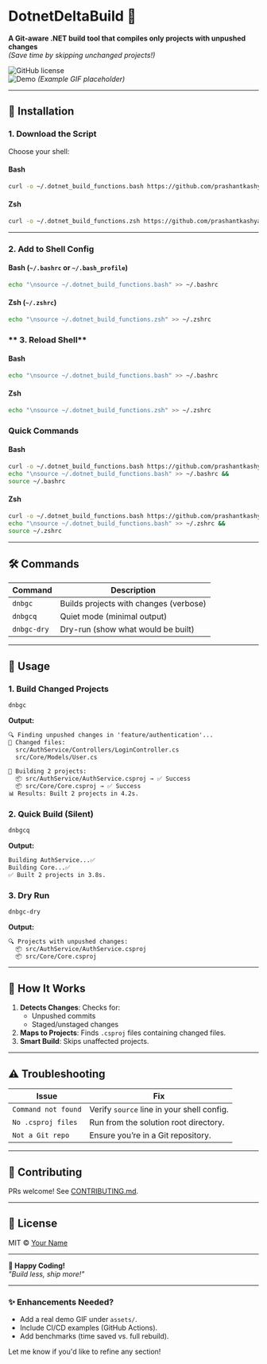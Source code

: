 # DotnetDeltaBuild 🚀  
**A Git-aware .NET build tool that compiles only projects with unpushed changes**  
*(Save time by skipping unchanged projects!)*  

![GitHub license](https://img.shields.io/badge/platform-bash%20%7C%20zsh-blue)  
![Demo](https://github.com/prashantkashyap12345/DotnetDeltaBuild/raw/main/assets/demo.gif) *(Example GIF placeholder)*  

---

## 🔧 Installation  

### **1. Download the Script**  
Choose your shell:  

#### **Bash**  
```bash
curl -o ~/.dotnet_build_functions.bash https://github.com/prashantkashyap12345/DotnetDeltaBuild/blob/main/dotnet_delta_build.bash
```

#### **Zsh**  
```bash
curl -o ~/.dotnet_build_functions.zsh https://github.com/prashantkashyap12345/DotnetDeltaBuild/blob/main/dotnet_delta_build.zsh
```

---

### **2. Add to Shell Config**  
#### **Bash** (`~/.bashrc` or `~/.bash_profile`)  
```bash
echo "\nsource ~/.dotnet_build_functions.bash" >> ~/.bashrc
```
<!--```bash
source ~/.dotnet_build_functions.bash
```-->

#### **Zsh** (`~/.zshrc`)  
```bash
echo "\nsource ~/.dotnet_build_functions.zsh" >> ~/.zshrc
```
<!--```bash
source ~/.dotnet_build_functions.zsh
``` -->

### ** 3. Reload Shell** 
#### **Bash**
```bash
echo "\nsource ~/.dotnet_build_functions.bash" >> ~/.bashrc
```
#### **Zsh**
```bash
echo "\nsource ~/.dotnet_build_functions.zsh" >> ~/.zshrc
``` 
<!--```bash
source ~/.bashrc  # Bash
source ~/.zshrc   # Zsh
```-->

### Quick Commands

#### **Bash**
```bash
curl -o ~/.dotnet_build_functions.bash https://github.com/prashantkashyap12345/DotnetDeltaBuild/blob/main/dotnet_delta_build.bash &&
echo "\nsource ~/.dotnet_build_functions.bash" >> ~/.bashrc &&
source ~/.bashrc
```

#### **Zsh**
```bash
curl -o ~/.dotnet_build_functions.bash https://github.com/prashantkashyap12345/DotnetDeltaBuild/blob/main/dotnet_delta_build.zsh &&
echo "\nsource ~/.dotnet_build_functions.bash" >> ~/.zshrc &&
source ~/.zshrc
```


---

## 🛠️ Commands  
| Command          | Description                              |
|------------------|------------------------------------------|
| `dnbgc`          | Builds projects with changes (verbose)   |
| `dnbgcq`         | Quiet mode (minimal output)              |
| `dnbgc-dry`      | Dry-run (show what would be built)       |

---

## 🚀 Usage  
### **1. Build Changed Projects**  
```bash
dnbgc
```
**Output:**  
```diff
🔍 Finding unpushed changes in 'feature/authentication'...
📝 Changed files:
  src/AuthService/Controllers/LoginController.cs
  src/Core/Models/User.cs

🔨 Building 2 projects:
  📦 src/AuthService/AuthService.csproj → ✅ Success
  📦 src/Core/Core.csproj → ✅ Success
📊 Results: Built 2 projects in 4.2s.
```

### **2. Quick Build (Silent)**  
```bash
dnbgcq
```
**Output:**  
```bash
Building AuthService...✅
Building Core...✅
✅ Built 2 projects in 3.8s.
```

### **3. Dry Run**  
```bash
dnbgc-dry
```
**Output:**  
```bash
🔍 Projects with unpushed changes:
  📦 src/AuthService/AuthService.csproj
  📦 src/Core/Core.csproj
```

---

## 📜 How It Works  
1. **Detects Changes**: Checks for:  
   - Unpushed commits  
   - Staged/unstaged changes  
2. **Maps to Projects**: Finds `.csproj` files containing changed files.  
3. **Smart Build**: Skips unaffected projects.  

---

## ⚠️ Troubleshooting  
| Issue                  | Fix                                      |
|------------------------|------------------------------------------|
| `Command not found`    | Verify `source` line in your shell config. |
| `No .csproj files`     | Run from the solution root directory.     |
| `Not a Git repo`       | Ensure you’re in a Git repository.        |

---

## 🤝 Contributing  
PRs welcome! See [CONTRIBUTING.md](CONTRIBUTING.md).  

---

## 📄 License  
MIT © [Your Name](https://github.com/prashantkashyap12345)  

---

**🎉 Happy Coding!**  
*"Build less, ship more!"*  

--- 

### ✨ Enhancements Needed?  
- Add a real demo GIF under `assets/`.  
- Include CI/CD examples (GitHub Actions).  
- Add benchmarks (time saved vs. full rebuild).  

Let me know if you'd like to refine any section!

